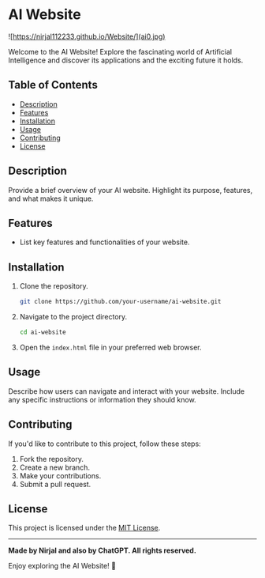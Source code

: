 # AI Website

![https://nirjal112233.github.io/Website/](ai0.jpg)

Welcome to the AI Website! Explore the fascinating world of Artificial Intelligence and discover its applications and the exciting future it holds.

## Table of Contents
- [Description](#description)
- [Features](#features)
- [Installation](#installation)
- [Usage](#usage)
- [Contributing](#contributing)
- [License](#license)

## Description
Provide a brief overview of your AI website. Highlight its purpose, features, and what makes it unique.

## Features
- List key features and functionalities of your website.

## Installation
1. Clone the repository.
    ```bash
    git clone https://github.com/your-username/ai-website.git
    ```

2. Navigate to the project directory.
    ```bash
    cd ai-website
    ```

3. Open the `index.html` file in your preferred web browser.

## Usage
Describe how users can navigate and interact with your website. Include any specific instructions or information they should know.

## Contributing
If you'd like to contribute to this project, follow these steps:
1. Fork the repository.
2. Create a new branch.
3. Make your contributions.
4. Submit a pull request.

## License
This project is licensed under the [MIT License](LICENSE).

---

**Made by Nirjal and also by ChatGPT. All rights reserved.**

Enjoy exploring the AI Website! 🚀
